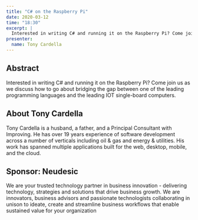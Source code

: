 ```yaml
---
title: "C# on the Raspberry Pi"
date: 2020-03-12
time: "18:30"
excerpt: |
  Interested in writing C# and running it on the Raspberry Pi? Come join us as we discuss how to go about bridging the gap between one of the leading programming languages and the leading IOT single-board computers.
presenter:
  name: Tony Cardella
---
```


## Abstract

Interested in writing C# and running it on the Raspberry Pi? Come join us as we discuss how to go about bridging the gap between one of the leading programming languages and the leading IOT single-board computers.

## About Tony Cardella

Tony Cardella is a husband, a father, and a Principal Consultant with Improving. He has over 19 years experience of software development across a number of verticals including oil & gas and energy & utilities. His work has spanned multiple applications built for the web, desktop, mobile, and the cloud.

## Sponsor: Neudesic

We are your trusted technology partner in business innovation - delivering technology, strategies and solutions that drive business growth. We are innovators, business advisors and passionate technologists collaborating in unison to ideate, create and streamline business workflows that enable sustained value for your organization
